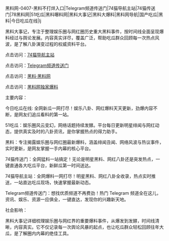 #
黑料网-0407-黑料不打烊入口|Telegram频道传送门|74猫导航主站|74猫传送门|78黑料网|51吃瓜|黑料曝料网|黑料大事记|黑料大爆料|黑料网导航|国产吃瓜|黑料|今日吃瓜在线|lj

黑料大事记，专注于整理娱乐圈与网红圈历史重大黑料事件，按时间线全面呈现爆料经过与舆论发展。内容真实详尽，覆盖广泛，帮助吃瓜群众回顾每一次热点风波，是了解八卦演变过程的权威资料平台。


点击访问：<a href="https://74mao.com/">74猫导航主站</a>

点击访问：<a href="https://74mao.com/">Telegram频道传送门</a>

点击访问：<a href="https://qfwfg.pages.dev/">黑料·黑料网</a>

点击访问：<a href="https://jha.pages.dev/">黑料网独家爆料</a>


主要内容：

今日吃瓜在线: 全网新瓜一网打尽！娱乐八卦、网红爆料天天更新，劲爆内容不断，是网友们追瓜看料的第一站。

51吃瓜：娱乐圈风云变幻，网络话题持续发酵。平台每日更新明星绯闻与网红动态，提供真实及时的八卦资讯，是你掌握热点的得力助手。

黑料：专注揭露娱乐圈与网红圈最新爆料，涵盖绯闻丑闻、网络风波与热议事件，实时更新，是网友掌握一手内幕的核心平台。

74猫传送门：全网猛料一站搞定！无论是明星黑料、网红八卦还是突发热点，一键直通各大吃瓜平台，新鲜瓜第一时间送达。

74猫导航主站：全网爆料一网打尽！明星黑料、网红八卦全收录，热点实时推送，一站直达吃瓜现场，快速掌握最新动态。

Telegram频道传送门：想找优质频道不再费劲！热门 Telegram 频道全在这儿，资讯、娱乐、资源一应俱全，一键直达，发现你的兴趣新天地。

社会影响：

黑料大事记详细梳理娱乐圈与网红界的重要爆料事件，从爆发到发酵，时间线清晰，内容真实。它不仅记录每一次舆论风暴的起点，也让吃瓜群众轻松回顾往年大瓜，是了解圈内内幕的绝佳工具。

<span style="display:none;">[Canonical link](）</span>
